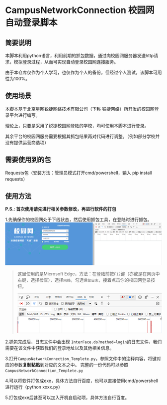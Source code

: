 # CampusNetworkConnection 校园网自动登录脚本
## 简要说明
本脚本利用python语言，利用前期的抓包数据，通过向校园网服务器发送http请求，模拟登录过程，从而可实现自动登录校园网连接服务。

由于本仓库仅作为个人学习，也仅作为个人的备份，但经过个人测试，该脚本可用性为100%。
## 使用场景
本脚本基于北京星网锐捷网络技术有限公司（下称 锐捷网络）所开发的校园网登录平台进行编写。

理论上，只要是采用了锐捷校园网登陆的学校，均可使用本脚本进行登录。

其余平台的校园网服务需要根据其抓包结果再对代码进行调整。（例如部分学校并没有提供运营商选项）
## 需要使用到的包
Requests包（安装方法：管理员模式打开cmd/powershell，输入 pip install requests）
## 使用方法
**P.S.: 首次使用请先进行相关参数修改，再进行软件的打包**

1.先确保你的校园网处于下线状态，然后使用抓包工具，在登陆时进行抓包。
![](/image/Disconnect.png)
>这里使用的是Microsoft Edge，方法：在登陆前按`F12`键（亦或是在网页中右键，选择检查），选择`网络`，勾选`保留日志`，接着点击你的校园网登录按钮。
>
>![](/image/Edge.png)

2.抓包完成后，日志文件中会出现 `InterFace.do?method=login`的日志文件，我们需要在该文件中获取我们的登录地址以及其他相关信息。

3.打开`CampusNetworkConnection_Templete.py`，参照文件中的注释内容，将键对应的参数**复制粘贴**到对应的文本之中。
完整的一份代码可以参照`CampusNetworkConnection_Templete.py`

4.可以将软件打包成exe，具体方法自行百度，也可以直接使用cmd/powershell进行运行（python xxxx.py）

5.打包成exe后甚至可以加入开机自启动项，具体方法自行百度。
